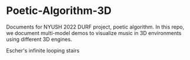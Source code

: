 # Poetic-Algorithm-3D
Documents for NYUSH 2022 DURF project, poetic algorithm. In this repo, we document multi-model demos to visualize music in 3D environments using different 3D engines. 

Escher's infinite looping stairs
